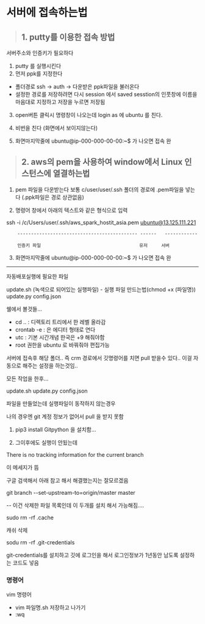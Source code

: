 
# 서버에 접속하는법 

> ## 1. putty를 이용한 접속 방법 

서버주소와 인증키가 필요하다 
1. putty 를 실행시킨다 
2. 먼저 ppk를 지정한다 
  - 폴더경로 ssh -> auth -> 다운받은 ppk파일을 불러온다 
  - 설정한 경로를 저장하려면 다시 session  에서 saved sesstion의 인풋창에 이름을 마음대로 지정하고 저장을 누르면 저장됨 
3. open버튼 클릭시 명령창이 나오는데 login as 에 ubuntu 를 친다. 
4. 비번을 친다 (화면에서 보이지않는다)
 
5. 화면마지막줄에 ubuntu@ip-000-000-00-00:~$ 가 나오면 접속 완


> ## 2. aws의 pem을 사용하여 window에서 Linux 인스턴스에 열결하는법

 1. pem 파일을 다운받는다 
 보통 c/user/user/.ssh 폴더의 경로에 .pem파일을 넣는다 (.ppk파일은 경로 상관없음)
 
 2. 명령어 창에서 아래의 텍스트와 같은 형식으로 입력
 
 ssh -i /c/Users/user/.ssh/aws_spark_hostit_asia.pem ubuntu@13.125.111.221
 
        -------------------------------------------- ------   ------------
        
        인증키 파일                                    유저     서버
        
 3. 화면마지막줄에 ubuntu@ip-000-000-00-00:~$ 가 나오면 접속 완                                                

-----------------------------------
자동배포실행에 필요한 파일

update.sh (녹색으로 되어있는 실행파일) - 실행 파일 만드는법(chmod +x (파일명))
update.py
config.json 



쉘에서 볼것들... 
+ cd .. : 디렉토리 트리에서 한 레벨 올라감
+ crontab -e : 은 에디터 형태로 연다
+ utc : 기본 시간개념 한국은 +9 해줘야함 
+ root 권한을 ubuntu 로 바꿔줘야 편집가능 
 
 
 
서버에 접속후 
해당 폴더.. 
즉 crm 경로에서 깃명령어를 치면 pull 받을수 있다.. 이걸 자동으로 해주는 설정을 하는것임.. 


모든 작업을 한후... 

update.sh
update.py
config.json 

파일을 만들었는데 실행파일이 동작하지 않는경우 

나의 경우엔 git 계정 정보가 없어서 pull 을 받지 못함 


1. pip3 install Gitpython 을 설치함... 

2. 그이후에도 실행이 안됬는데 

There is no tracking information for the current branch

이 메세지가 뜸 

구글 검색해서 아래 참고 해서 해결했는지는 잘모르겠음 

git branch --set-upstream-to=origin/master master


-- 이건 삭제한 파일 목록인데 이 두개를 설치 해서 가능해짐.... 

sudo rm -rf .cache

캐쉬 삭제 

sodu rm -rf .git-credentials

git-credentials를 설치하고 깃에 로그인을 해서 로그인정보가 1년동안 남도록 설정하는 코드도 넣음

### 명령어 

vim 명령어 
- vim 파일명.sh 
저장하고 나가기 
- :wq






